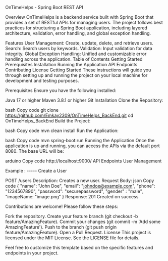 OnTimeHelps - Spring Boot REST API


Overview
OnTimeHelps is a backend service built with Spring Boot that provides a set of RESTful APIs for managing users. The project follows best practices for structuring a Spring Boot application, including layered architecture, validation, error handling, and global exception handling.

Features
User Management: Create, update, delete, and retrieve users.
Search: Search users by keywords.
Validation: Input validation for data integrity.
Global Exception Handling: Unified and customizable error handling across the application.
Table of Contents
Getting Started
Prerequisites
Installation
Running the Application
API Endpoints
Contributing
License
Getting Started
These instructions will guide you through setting up and running the project on your local machine for development and testing purposes.

Prerequisites
Ensure you have the following installed:

Java 17 or higher
Maven 3.8.1 or higher
Git
Installation
Clone the Repository:

bash
Copy code
git clone https://github.com/Emkay2309/OnTimeHelps_BackEnd.git
cd OnTimeHelps_BackEnd
Build the Project:

bash
Copy code
mvn clean install
Run the Application:

bash
Copy code
mvn spring-boot:run
Running the Application
Once the application is up and running, you can access the APIs via the default port 8080. The base URL will be:

arduino
Copy code
http://localhost:9000/
API Endpoints
User Management

Example : -----
Create a User

POST /users
Description: Creates a new user.
Request Body:
json
Copy code
{
    "name": "John Doe",
    "email": "johndoe@example.com",
    "phone": "1234567890",
    "password": "securepassword",
    "gender" : "male",
    "imageName: "image.png"
}
Response:
201 Created on success


Contributions are welcome! Please follow these steps:

Fork the repository.
Create your feature branch (git checkout -b feature/AmazingFeature).
Commit your changes (git commit -m 'Add some AmazingFeature').
Push to the branch (git push origin feature/AmazingFeature).
Open a Pull Request.
License
This project is licensed under the MIT License. See the LICENSE file for details.

Feel free to customize this template based on the specific features and endpoints in your project.
